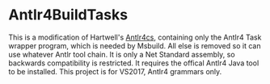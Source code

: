 # Antlr4BuildTasks

This is a modification of Hartwell's [Antlr4cs](https://github.com/tunnelvisionlabs/antlr4cs),
containing only the Antlr4 Task wrapper program, which is needed by Msbuild. All else is removed
so it can use whatever Antlr tool chain. It is only a Net Standard assembly, so backwards compatibility is
restricted. It requires the offical Antlr4 Java tool to be installed.
This project is for VS2017, Antlr4 grammars only.
 
